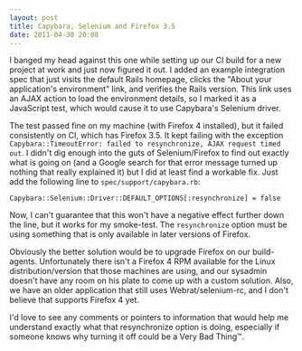 ```yaml
---
layout: post
title: Capybara, Selenium and Firefox 3.5
date: 2011-04-30 20:08
---
```


I banged my head against this one while setting up our CI build for a new
project at work and just now figured it out. I added an example integration
spec that just visits the default Rails homepage, clicks the "About your
application's environment" link, and verifies the Rails version. This link
uses an AJAX action to load the environment details, so I marked it as a
JavaScript test, which would cause it to use Capybara's Selenium driver.

The test passed fine on my machine (with Firefox 4 installed), but it failed
consistently on CI, which has Firefox 3.5. It kept failing with the exception
`Capybara::TimeoutError: failed to resynchronize, AJAX request timed out`. I
didn't dig enough into the guts of Selenium/Firefox to find out exactly what
is going on (and a Google search for that error message turned up nothing that
really explained it) but I did at least find a workable fix. Just add the
following line to `spec/support/capybara.rb`:

```
Capybara::Selenium::Driver::DEFAULT_OPTIONS[:resynchronize] = false
```

<!-- more -->

Now, I can't guarantee that this won't have a negative effect further down the
line, but it works for my smoke-test. The `resynchronize` option must be using
something that is only available in later versions of Firefox.

Obviously the better solution would be to upgrade Firefox on our build-agents.
Unfortunately there isn't a Firefox 4 RPM available for the Linux
distribution/version that those machines are using, and our sysadmin doesn't
have any room on his plate to come up with a custom solution. Also, we have an
older application that still uses Webrat/selenium-rc, and I don't believe that
supports Firefox 4 yet.

I'd love to see any comments or pointers to information that would help me
understand exactly what that resynchronize option is doing, especially if
someone knows why turning it off could be a Very Bad Thing™.
